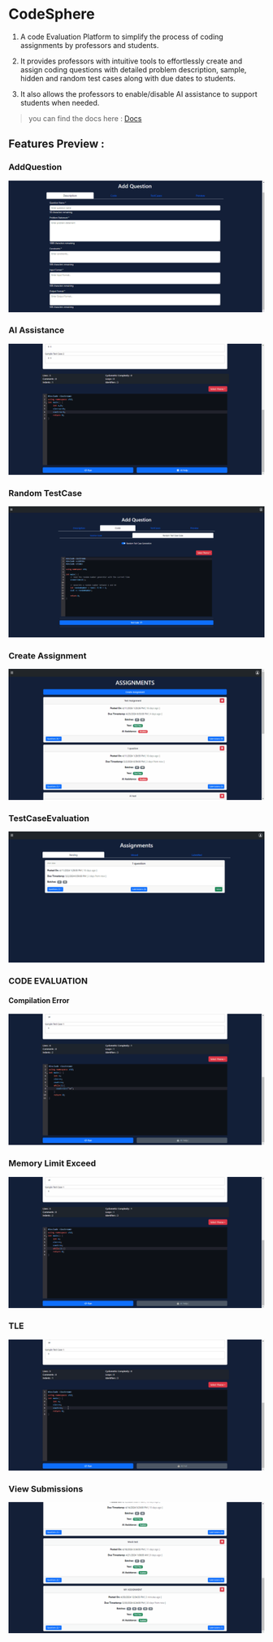# CodeSphere

1. A code Evaluation Platform to simplify the process of coding assignments by professors and students.

2. It provides professors with intuitive tools to effortlessly create and assign coding questions with detailed problem description, sample, hidden and random test cases along with due dates to students.

3. It also allows the professors to enable/disable AI assistance to support students when needed.

> you can find the docs here : [Docs](https://sakshamsahgal.github.io/Major-2-CodeSphere/)

## Features Preview : 

### AddQuestion

![](./readmePhotos/AddQuestion.gif)

### AI Assistance

![](./readmePhotos/AIAssistance.gif)

### Random TestCase

![](./readmePhotos/RandomTestCase.gif)

### Create Assignment

![](./readmePhotos/CreateAssignment.gif)

### TestCaseEvaluation

![](./readmePhotos/TestCaseEvaluation.gif)

### CODE EVALUATION

#### Compilation Error

![](./readmePhotos/CE.gif)

### Memory Limit Exceed

![](./readmePhotos/MLE.gif)

### TLE

![](./readmePhotos/TLE.gif)

### View Submissions

![](./readmePhotos/ViewSubmission.gif)
